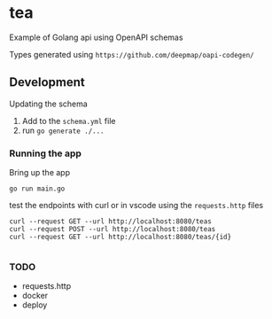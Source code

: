# tea
Example of Golang api using OpenAPI schemas

Types generated using `https://github.com/deepmap/oapi-codegen/`


## Development

Updating the schema

1. Add to the `schema.yml` file
1. run `go generate ./...` 


### Running the app

Bring up the app

`go run main.go`

test the endpoints with curl or in vscode using the `requests.http` files

```
curl --request GET --url http://localhost:8080/teas
curl --request POST --url http://localhost:8080/teas
curl --request GET --url http://localhost:8080/teas/{id}


```


### TODO
- requests.http
- docker
- deploy

